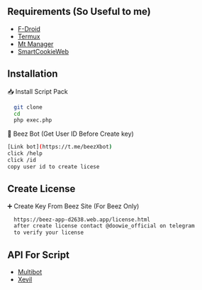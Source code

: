 ## Requirements (So Useful to me)

 - [F-Droid](https://f-droid.org/en/)
 - [Termux](https://f-droid.org/repo/com.termux_1000.apk)
 - [Mt Manager](https://m.apkpure.com/mt-manager/bin.mt.plus)
 - [SmartCookieWeb](https://play.google.com/store/apps/details?id=com.cookiegames.smartcookie)

## Installation

📥 Install Script Pack 

```bash
  git clone
  cd
  php exec.php
```
🤖 Beez Bot (Get User ID Before Create key)

```bash
[Link bot](https://t.me/beezXbot)
click /help
click /id
copy user id to create licese
```
## Create License 

➕ Create Key From Beez Site (For Beez Only)

```bash
  https://beez-app-d2638.web.app/license.html
  after create license contact @doowie_official on telegram
  to verify your license
 ```
## API For Script 

 - [Multibot]()
 - [Xevil]()


    

